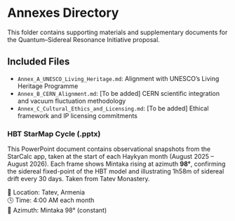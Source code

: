 # Annexes Directory

This folder contains supporting materials and supplementary documents for the Quantum–Sidereal Resonance Initiative proposal.

## Included Files
- `Annex_A_UNESCO_Living_Heritage.md`: Alignment with UNESCO’s Living Heritage Programme
- `Annex_B_CERN_Alignment.md`: [To be added] CERN scientific integration and vacuum fluctuation methodology
- `Annex_C_Cultural_Ethics_and_Licensing.md`: [To be added] Ethical framework and IP licensing commitments
### HBT StarMap Cycle (.pptx)

This PowerPoint document contains observational snapshots from the StarCalc app, taken at the start of each Haykyan month (August 2025 – August 2026). Each frame shows Mintaka rising at azimuth **98°**, confirming the sidereal fixed-point of the HBT model and illustrating 1h58m of sidereal drift every 30 days. Taken from Tatev Monastery.

📍 Location: Tatev, Armenia  
🕓 Time: 4:00 AM each month  
🌌 Azimuth: Mintaka 98° (constant)

